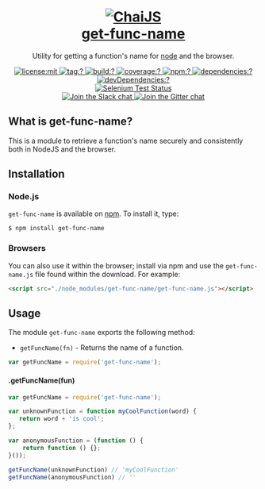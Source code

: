 ﻿<h1 align=center>
  <a href="http://chaijs.com" title="Chai Documentation">
    <img alt="ChaiJS" src="http://chaijs.com/img/chai-logo.png"/>
    <br>
    get-func-name
  </a>
</h1>

<p align=center>
  Utility for getting a function's name for <a href="http://nodejs.org">node</a> and the browser.
</p>

<p align=center>
  <a href="./LICENSE">
    <img
      alt="license:mit"
      src="https://img.shields.io/badge/license-mit-green.svg?style=flat-square"
    />
  </a>
  <a href="https://github.com/chaijs/get-func-name/releases">
    <img
      alt="tag:?"
      src="https://img.shields.io/github/tag/chaijs/get-func-name.svg?style=flat-square"
    />
  </a>
  <a href="https://travis-ci.org/chaijs/get-func-name">
    <img
      alt="build:?"
      src="https://img.shields.io/travis/chaijs/get-func-name/master.svg?style=flat-square"
    />
  </a>
  <a href="https://coveralls.io/r/chaijs/get-func-name">
    <img
      alt="coverage:?"
      src="https://img.shields.io/coveralls/chaijs/get-func-name/master.svg?style=flat-square"
    />
  </a>
  <a href="https://www.npmjs.com/packages/get-func-name">
    <img
      alt="npm:?"
      src="https://img.shields.io/npm/v/get-func-name.svg?style=flat-square"
    />
  </a>
  <a href="https://www.npmjs.com/packages/get-func-name">
    <img
      alt="dependencies:?"
      src="https://img.shields.io/npm/dm/get-func-name.svg?style=flat-square"
    />
  </a>
  <a href="">
    <img
      alt="devDependencies:?"
      src="https://img.shields.io/david/chaijs/get-func-name.svg?style=flat-square"
    />
  </a>
  <br/>
  <a href="https://saucelabs.com/u/chaijs-get-func-name">
    <img
      alt="Selenium Test Status"
      src="https://saucelabs.com/browser-matrix/chaijs-get-func-name.svg"
    />
  </a>
  <br>
  <a href="https://chai-slack.herokuapp.com/">
    <img
      alt="Join the Slack chat"
      src="https://img.shields.io/badge/slack-join%20chat-E2206F.svg?style=flat-square"
    />
  </a>
  <a href="https://gitter.im/chaijs/chai">
    <img
      alt="Join the Gitter chat"
      src="https://img.shields.io/badge/gitter-join%20chat-D0104D.svg?style=flat-square"
    />
  </a>
</p>

## What is get-func-name?

This is a module to retrieve a function's name securely and consistently both in NodeJS and the browser.

## Installation

### Node.js

`get-func-name` is available on [npm](http://npmjs.org). To install it, type:

    $ npm install get-func-name

### Browsers

You can also use it within the browser; install via npm and use the `get-func-name.js` file found within the download. For example:

```html
<script src="./node_modules/get-func-name/get-func-name.js"></script>
```

## Usage

The module `get-func-name` exports the following method:

* `getFuncName(fn)` - Returns the name of a function.

```js
var getFuncName = require('get-func-name');
```

#### .getFuncName(fun)

```js
var getFuncName = require('get-func-name');

var unknownFunction = function myCoolFunction(word) {
   return word + 'is cool'; 
};

var anonymousFunction = (function () {
    return function () {};
}());

getFuncName(unknownFunction) // 'myCoolFunction'
getFuncName(anonymousFunction) // ''
```
